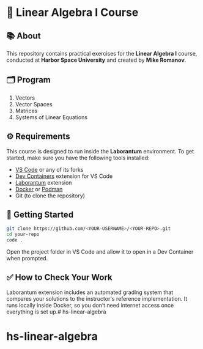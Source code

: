 # 🧠 Linear Algebra I Course

## 📚 About

This repository contains practical exercises for the **Linear Algebra I** course, conducted at **Harbor Space University** and created by **Mike Romanov**.

## 🗂️ Program

1. Vectors
2. Vector Spaces
3. Matrices
4. Systems of Linear Equations 

## ⚙️ Requirements

This course is designed to run inside the **Laborantum** environment. To get started, make sure you have the following tools installed:

- [VS Code](https://code.visualstudio.com/) or any of its forks  
- [Dev Containers](https://marketplace.visualstudio.com/items?itemName=ms-vscode-remote.remote-containers) extension for VS Code  
- [Laborantum](https://marketplace.visualstudio.com/items?itemName=Laborantum.laborantum) extension  
- [Docker](https://www.docker.com/) or [Podman](https://podman.io/)  
- Git (to clone the repository)  

## 🚀 Getting Started

```bash
git clone https://github.com/<YOUR-USERNAME>/<YOUR-REPO>.git
cd your-repo
code .
```

Open the project folder in VS Code and allow it to open in a Dev Container when prompted.

## ✅ How to Check Your Work

Laborantum extension includes an automated grading system that compares your solutions to the instructor's reference implementation. It runs locally inside Docker, so you don’t need internet access once everything is set up.# hs-linear-algebra
# hs-linear-algebra
